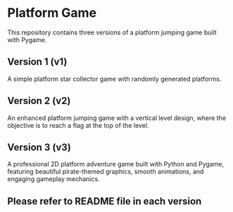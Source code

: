 # Platform Game

This repository contains three versions of a platform jumping game built with Pygame.

## Version 1 (v1)

A simple platform star collector game with randomly generated platforms.

## Version 2 (v2)

An enhanced platform jumping game with a vertical level design, where the objective is to reach a flag at the top of the level.

## Version 3 (v3)

A professional 2D platform adventure game built with Python and Pygame, featuring beautiful pirate-themed graphics, smooth animations, and engaging gameplay mechanics.

## Please refer to README file in each version